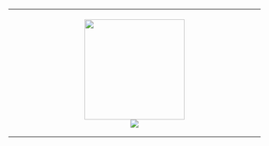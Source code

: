 <hr>
<h4 align="center">
  <img src="https://files.catbox.moe/lr1g53.gif" width="200" height="auto"><br>
  <img src="https://komarev.com/ghpvc/?username=wipefloorpanther&color=ffb7da&style=for-the-badge&label=FLOOR+WIPERS&base=1000000000">
</h4>
<hr>
